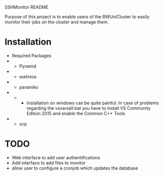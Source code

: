 SSHMonitor README

Purpose of this project is to enable users of the BWUniCluster to easily monitor their jobs on the cluster and manage them.

# Installation
* Required Packages
* * Pyramid
* * waitress
* * paramiko
* * * Installation on windows can be quite painful: In case of problems regarding the vsvarsall.bat you have to install VS Community Edition 2015 and enable the Common C++ Tools
* * scp

# TODO
* Web interface to add user authentifications
* Add interface to add files to monitor
* allow user to configure a cronjob which updates the database
